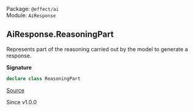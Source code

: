 Package: `@effect/ai`<br />
Module: `AiResponse`<br />

## AiResponse.ReasoningPart

Represents part of the reasoning carried out by the model to generate a
response.

**Signature**

```ts
declare class ReasoningPart
```

[Source](https://github.com/Effect-TS/effect/tree/main/packages/ai/ai/src/AiResponse.ts#L382)

Since v1.0.0